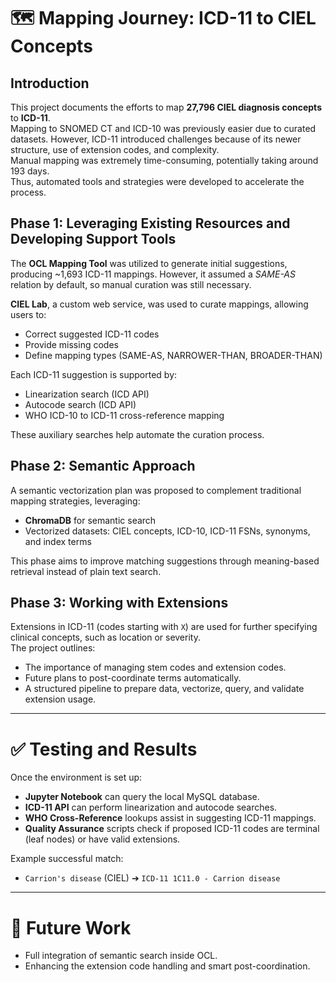 # 🗺️ Mapping Journey: ICD-11 to CIEL Concepts

## Introduction

This project documents the efforts to map **27,796 CIEL diagnosis concepts** to **ICD-11**.  
Mapping to SNOMED CT and ICD-10 was previously easier due to curated datasets. However, ICD-11 introduced challenges because of its newer structure, use of extension codes, and complexity.  
Manual mapping was extremely time-consuming, potentially taking around 193 days.  
Thus, automated tools and strategies were developed to accelerate the process.

## Phase 1: Leveraging Existing Resources and Developing Support Tools

The **OCL Mapping Tool** was utilized to generate initial suggestions, producing ~1,693 ICD-11 mappings. However, it assumed a *SAME-AS* relation by default, so manual curation was still necessary.

**CIEL Lab**, a custom web service, was used to curate mappings, allowing users to:
- Correct suggested ICD-11 codes
- Provide missing codes
- Define mapping types (SAME-AS, NARROWER-THAN, BROADER-THAN)

Each ICD-11 suggestion is supported by:
- Linearization search (ICD API)
- Autocode search (ICD API)
- WHO ICD-10 to ICD-11 cross-reference mapping

These auxiliary searches help automate the curation process.

## Phase 2: Semantic Approach

A semantic vectorization plan was proposed to complement traditional mapping strategies, leveraging:
- **ChromaDB** for semantic search
- Vectorized datasets: CIEL concepts, ICD-10, ICD-11 FSNs, synonyms, and index terms

This phase aims to improve matching suggestions through meaning-based retrieval instead of plain text search.

## Phase 3: Working with Extensions

Extensions in ICD-11 (codes starting with `X`) are used for further specifying clinical concepts, such as location or severity.  
The project outlines:
- The importance of managing stem codes and extension codes.
- Future plans to post-coordinate terms automatically.
- A structured pipeline to prepare data, vectorize, query, and validate extension usage.

---

# ✅ Testing and Results

Once the environment is set up:
- **Jupyter Notebook** can query the local MySQL database.
- **ICD-11 API** can perform linearization and autocode searches.
- **WHO Cross-Reference** lookups assist in suggesting ICD-11 mappings.
- **Quality Assurance** scripts check if proposed ICD-11 codes are terminal (leaf nodes) or have valid extensions.

Example successful match:
- `Carrion's disease` (CIEL) ➔ `ICD-11 1C11.0 - Carrion disease`

---

# 🧩 Future Work

- Full integration of semantic search inside OCL.
- Enhancing the extension code handling and smart post-coordination.